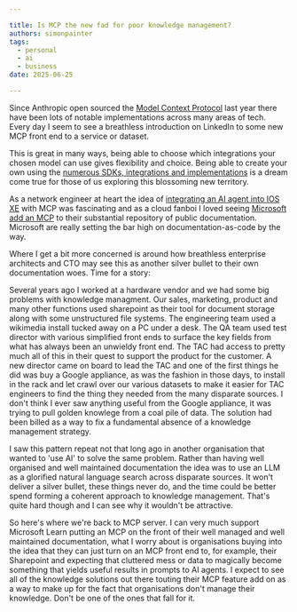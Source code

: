 ```yaml
---

title: Is MCP the new fad for poor knowledge management?
authors: simonpainter
tags:
  - personal
  - ai
  - business
date: 2025-06-25

---
```


Since Anthropic open sourced the [Model Context Protocol](https://www.anthropic.com/news/model-context-protocol) last year there have been lots of notable implementations across many areas of tech. Every day I seem to see a breathless introduction on LinkedIn to some new MCP front end to a service or dataset.
<!-- truncate -->
This is great in many ways, being able to choose which integrations your chosen model can use gives flexibility and choice. Being able to create your own using the [numerous SDKs, integrations and implementations](https://github.com/modelcontextprotocol) is a dream come true for those of us exploring this blossoming new territory.

As a network engineer at heart the idea of [integrating an AI agent into IOS XE](https://www.youtube.com/watch?v=2_7YcHtRw2s&feature=youtu.be) with MCP was fascinating and as a cloud fanboi I loved seeing [Microsoft add an MCP](https://github.com/MicrosoftDocs/mcp) to their substantial repository of public documentation. Microsoft are really setting the bar high on documentation-as-code by the way.

Where I get a bit more concerned is around how breathless enterprise architects and CTO may see this as another silver bullet to their own documentation woes. Time for a story:

Several years ago I worked at a hardware vendor and we had some big problems with knowledge managment. Our sales, marketing, product and many other functions used sharepoint as their tool for document storage along with some unstructured file systems. The engineering team used a wikimedia install tucked away on a PC under a desk. The QA team used test director with various simplified front ends to surface the key fields from what has always been an unwieldy front end. The TAC had access to pretty much all of this in their quest to support the product for the customer. A new director came on board to lead the TAC and one of the first things he did was buy a Google appliance, as was the fashion in those days, to install in the rack and let crawl over our various datasets to make it easier for TAC engineers to find the thing they needed from the many disparate sources. I don't think I ever saw anything useful from the Google appliance, it was trying to pull golden knowlege from a coal pile of data. The solution had been billed as a way to fix a fundamental absence of a knowledge management strategy.

I saw this pattern repeat not that long ago in another organisation that wanted to 'use AI' to solve the same problem. Rather than having well organised and well maintained documentation the idea was to use an LLM as a glorified natural language search across disparate sources. It won't deliver a silver bullet, these things never do, and the time could be better spend forming a coherent approach to knowledge management. That's quite hard though and I can see why it wouldn't be attractive.

So here's where we're back to MCP server. I can very much support Microsoft Learn putting an MCP on the front of their well managed and well maintained documentation, what I worry about is organisations buying into the idea that they can just turn on an MCP front end to, for example, their Sharepoint and expecting that cluttered mess or data to magically become something that yields useful results in prompts to AI agents. I expect to see all of the knowledge solutions out there touting their MCP feature add on as a way to make up for the fact that organisations don't manage their knowledge. Don't be one of the ones that fall for it.
